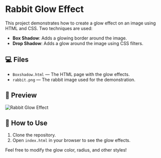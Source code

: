 # Rabbit Glow Effect 

This project demonstrates how to create a glow effect on an image using HTML and CSS.
Two techniques are used:

- **Box Shadow**: Adds a glowing border around the image.
- **Drop Shadow**: Adds a glow around the image using CSS filters.

## 💻 Files
- `Boxshadow.html` — The HTML page with the glow effects.
- `rabbit.png` — The rabbit image used for the demonstration.

## 🎨 Preview
![Rabbit Glow Effect](OUTPUT)

## 🚀 How to Use
1. Clone the repository.
2. Open `index.html` in your browser to see the glow effects.

Feel free to modify the glow color, radius, and other styles!
